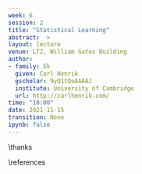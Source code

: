 ```yaml
---
week: 6
session: 2
title: "Statistical Learning"
abstract:  >
layout: lecture
venue: LT2, William Gates Building
author:
- family: Ek
  given: Carl Henrik
  gscholar: 9yQ1tQoAAAAJ
  institute: University of Cambridge
  url: http://carlhenrik.com/
time: "10:00"
date: 2021-11-15
transition: None
ipynb: false
---
```




\thanks

\references
